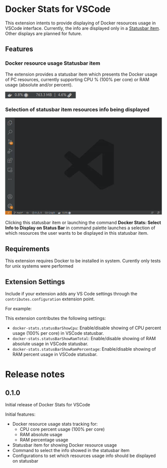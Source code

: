 # Docker Stats for VSCode

This extension intents to provide displaying of Docker resources usage in VSCode interface.
Currently, the info are displayed only in a [Statusbar item](https://code.visualstudio.com/api/ux-guidelines/status-bar).
Other displays are planned for future.


## Features

### Docker resource usage Statusbar item

The extension provides a statusbar item which presents the Docker usage of PC
resources, currently supporting CPU % (100% per core) or RAM usage (absolute
and/or percent).

![feature X](media/readme/statusbar-item-example.gif)

### Selection of statusbar item resources info being displayed

![](media/readme/statusbar-resources-selection.gif)

Clicking this statusbar item or launching the command **Docker Stats: Select Info to Display on Status Bar**
in command palette launches a selection of which resources the user wants to be displayed in this statusbar item.


## Requirements

This extension requires Docker to be installed in system. Curently only tests for unix systems were performed

## Extension Settings

Include if your extension adds any VS Code settings through the `contributes.configuration` extension point.

For example:

This extension contributes the following settings:

* `docker-stats.statusBarShowCpu`: Enable/disable showing of CPU percent usage (100% per core) in VSCode statusbar.
* `docker-stats.statusBarShowRamTotal`: Enable/disable showing of RAM absolute usage in VSCode statusbar.
* `docker-stats.statusBarShowRamPercentage`: Enable/disable showing of RAM percent usage in VSCode statusbar.



# Release notes

## 0.1.0

Initial release of Docker Stats for VSCode

Initial features:

- Docker resource usage stats tracking for:
    - CPU core percent usage (100% per core)
    - RAM absolute usage
    - RAM percentage usage
- Statusbar item for showing Docker resource usage
- Command to select the info showed in the statusbar item
- Configurations to set which resources usage info should be displayed on statusbar
